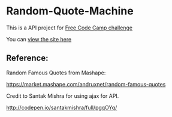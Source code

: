 # Random-Quote-Machine

This is a API project for [Free Code Camp challenge](https://www.freecodecamp.com/challenges/build-a-random-quote-machine)

You can [view the site here](https://asimolovegym.github.io/Random-Quote-Machine/)

## Reference:
Random Famous Quotes from Mashape: 

https://market.mashape.com/andruxnet/random-famous-quotes

Credit to Santak Mishra for using ajax for API.

http://codepen.io/santakmishra/full/pgqOYq/



